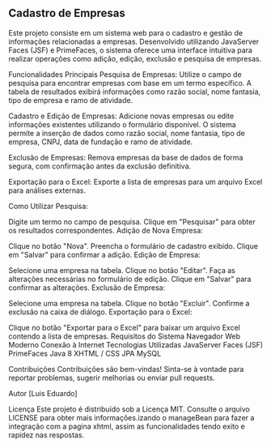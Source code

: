 ## Cadastro de Empresas

Este projeto consiste em um sistema web para o cadastro e gestão de informações relacionadas a empresas. Desenvolvido utilizando JavaServer Faces (JSF) e PrimeFaces, o sistema oferece uma interface intuitiva para realizar operações como adição, edição, exclusão e pesquisa de empresas.

Funcionalidades Principais
Pesquisa de Empresas: Utilize o campo de pesquisa para encontrar empresas com base em um termo específico. A tabela de resultados exibirá informações como razão social, nome fantasia, tipo de empresa e ramo de atividade.

Cadastro e Edição de Empresas: Adicione novas empresas ou edite informações existentes utilizando o formulário disponível. O sistema permite a inserção de dados como razão social, nome fantasia, tipo de empresa, CNPJ, data de fundação e ramo de atividade.

Exclusão de Empresas: Remova empresas da base de dados de forma segura, com confirmação antes da exclusão definitiva.

Exportação para o Excel: Exporte a lista de empresas para um arquivo Excel para análises externas.

Como Utilizar
Pesquisa:

Digite um termo no campo de pesquisa.
Clique em "Pesquisar" para obter os resultados correspondentes.
Adição de Nova Empresa:

Clique no botão "Nova".
Preencha o formulário de cadastro exibido.
Clique em "Salvar" para confirmar a adição.
Edição de Empresa:

Selecione uma empresa na tabela.
Clique no botão "Editar".
Faça as alterações necessárias no formulário de edição.
Clique em "Salvar" para confirmar as alterações.
Exclusão de Empresa:

Selecione uma empresa na tabela.
Clique no botão "Excluir".
Confirme a exclusão na caixa de diálogo.
Exportação para o Excel:

Clique no botão "Exportar para o Excel" para baixar um arquivo Excel contendo a lista de empresas.
Requisitos do Sistema
Navegador Web Moderno
Conexão à Internet
Tecnologias Utilizadas
JavaServer Faces (JSF)
PrimeFaces
Java 8 
XHTML / CSS
JPA
MySQL

Contribuições
Contribuições são bem-vindas! Sinta-se à vontade para reportar problemas, sugerir melhorias ou enviar pull requests.

Autor
[Luis Eduardo]

Licença
Este projeto é distribuído sob a Licença MIT. Consulte o arquivo LICENSE para obter mais informações.izando o manageBean para fazer a integração com a pagina xhtml, assim as funcionalidades tendo exito e rapidez nas respostas.
